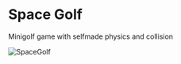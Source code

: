 # Space Golf
Minigolf game with selfmade physics and collision

![SpaceGolf](https://user-images.githubusercontent.com/60736526/88665300-b36fff00-d0de-11ea-9c44-24d4965d7672.jpg)
